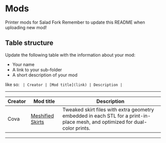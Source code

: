# Mods

Printer mods for Salad Fork
Remember to update this README when uploading new mod!

## Table structure

Update the following table with the information about your mod:
- Your name
- A link to your sub-folder
- A short description of your mod

like so:
`
| Creator | [Mod title](link) | Description |`

---

| Creator | Mod title | Description |
| --- | --- | --- |
|Cova|[Meshified Skirts](Cova/MeshSkirts) | Tweaked skirt files with extra geometry embedded in each STL for a print-in-place mesh, and optimized for dual-color prints.
---
 
